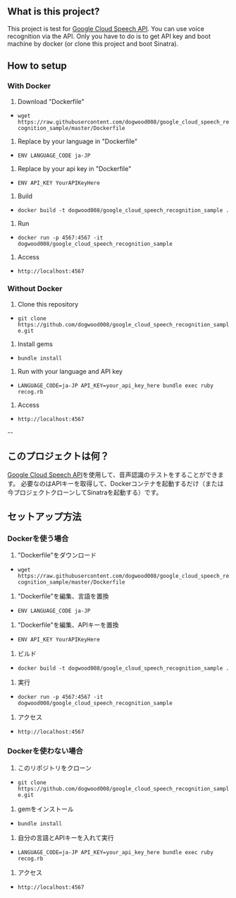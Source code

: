 ## What is this project?
This project is test for [Google Cloud Speech API](https://cloud.google.com/speech/). You can use voice recognition via the API. Only you have to do is to get API key and boot machine by docker (or clone this project and boot Sinatra).

## How to setup

### With Docker

1. Download "Dockerfile"
  - `wget https://raw.githubusercontent.com/dogwood008/google_cloud_speech_recognition_sample/master/Dockerfile`
1. Replace by your language in "Dockerfile"
  - `ENV LANGUAGE_CODE ja-JP`
1. Replace by your api key in "Dockerfile"
  - `ENV API_KEY YourAPIKeyHere`
1. Build
  - `docker build -t dogwood008/google_cloud_speech_recognition_sample .`
1. Run
  - `docker run -p 4567:4567 -it dogwood008/google_cloud_speech_recognition_sample`
1. Access
  - `http://localhost:4567`

### Without Docker
1. Clone this repository
  - `git clone https://github.com/dogwood008/google_cloud_speech_recognition_sample.git`
1. Install gems
  - `bundle install`
1. Run with your language and API key
  - `LANGUAGE_CODE=ja-JP API_KEY=your_api_key_here bundle exec ruby recog.rb`
1. Access
  - `http://localhost:4567`

--

## このプロジェクトは何？
[Google Cloud Speech API](https://cloud.google.com/speech/)を使用して、音声認識のテストをすることができます。
必要なのはAPIキーを取得して、Dockerコンテナを起動するだけ（または今プロジェクトクローンしてSinatraを起動する）です。

## セットアップ方法

### Dockerを使う場合

1. "Dockerfile"をダウンロード
  - `wget https://raw.githubusercontent.com/dogwood008/google_cloud_speech_recognition_sample/master/Dockerfile`
1. "Dockerfile"を編集、言語を置換
  - `ENV LANGUAGE_CODE ja-JP`
1. "Dockerfile"を編集、APIキーを置換
  - `ENV API_KEY YourAPIKeyHere`
1. ビルド
  - `docker build -t dogwood008/google_cloud_speech_recognition_sample .`
1. 実行
  - `docker run -p 4567:4567 -it dogwood008/google_cloud_speech_recognition_sample`
1. アクセス
  - `http://localhost:4567`

### Dockerを使わない場合
1. このリポジトリをクローン
  - `git clone https://github.com/dogwood008/google_cloud_speech_recognition_sample.git`
1. gemをインストール
  - `bundle install`
1. 自分の言語とAPIキーを入れて実行
  - `LANGUAGE_CODE=ja-JP API_KEY=your_api_key_here bundle exec ruby recog.rb`
1. アクセス
  - `http://localhost:4567`
